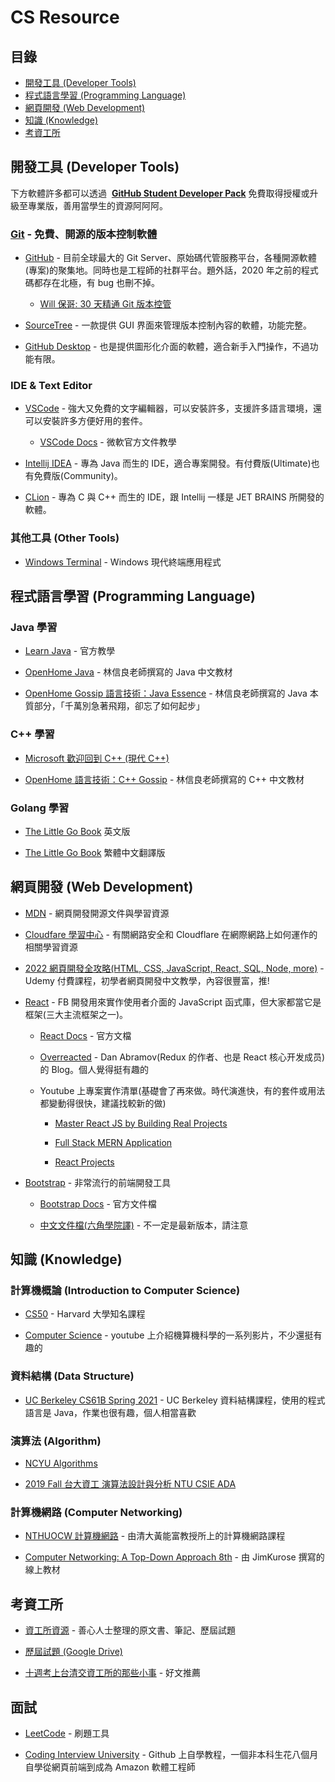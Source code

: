 # CS Resource

## 目錄

- [開發工具 (Developer Tools)](#開發工具-developer-tools")
- [程式語言學習 (Programming Language)](#程式語言學習-programming-language")
- [網頁開發 (Web Development)](#網頁開發-web-development)
- [知識 (Knowledge)](#知識-knowledge)
- [考資工所](#考資工所)

## 開發工具 (Developer Tools)

下方軟體許多都可以透過  **[GitHub Student Developer Pack](https://education.github.com/pack)** 免費取得授權或升級至專業版，善用當學生的資源阿阿阿。

### [Git](https://gitforwindows.org/) - 免費、開源的版本控制軟體

- [GitHub](https://github.com/) - 目前全球最大的 Git Server、原始碼代管服務平台，各種開源軟體(專案)的聚集地。同時也是工程師的社群平台。題外話，2020 年之前的程式碼都存在北極，有 bug 也刪不掉。

  - [Will 保哥: 30 天精通 Git 版本控管](https://github.com/doggy8088/Learn-Git-in-30-days)

- [SourceTree](https://www.sourcetreeapp.com/) - 一款提供 GUI 界面來管理版本控制內容的軟體，功能完整。

- [GitHub Desktop](https://desktop.github.com/) - 也是提供圖形化介面的軟體，適合新手入門操作，不過功能有限。

### IDE & Text Editor

- [VSCode](https://code.visualstudio.com/) - 強大又免費的文字編輯器，可以安裝許多，支援許多語言環境，還可以安裝許多方便好用的套件。

  - [VSCode Docs](https://code.visualstudio.com/docs) - 微軟官方文件教學

- [Intellij IDEA](https://www.jetbrains.com/idea/) - 專為 Java 而生的 IDE，適合專案開發。有付費版(Ultimate)也有免費版(Community)。

- [CLion](https://www.jetbrains.com/clion/) - 專為 C 與 C++ 而生的 IDE，跟 Intellij 一樣是 JET BRAINS 所開發的軟體。

### 其他工具 (Other Tools)

- [Windows Terminal](https://www.microsoft.com/zh-tw/p/windows-terminal/9n0dx20hk701) - Windows 現代終端應用程式

## 程式語言學習 (Programming Language)

### Java 學習

- [Learn Java](https://dev.java/learn/) - 官方教學

- [OpenHome Java](https://openhome.cc/zh-tw/java/) - 林信良老師撰寫的 Java 中文教材

- [OpenHome Gossip 語言技術：Java Essence](https://openhome.cc/Gossip/JavaEssence/) - 林信良老師撰寫的 Java 本質部分，「千萬別急著飛翔，卻忘了如何起步」

### C++ 學習

- [Microsoft 歡迎回到 C++ (現代 C++)](https://learn.microsoft.com/zh-tw/cpp/cpp/welcome-back-to-cpp-modern-cpp?view=msvc-170&viewFallbackFrom=vs-2019)

- [OpenHome 語言技術：C++ Gossip](https://openhome.cc/Gossip/CppGossip/index.html) - 林信良老師撰寫的 C++ 中文教材

### Golang 學習

- [The Little Go Book](http://openmymind.net/The-Little-Go-Book/) 英文版

- [The Little Go Book](https://github.com/kevingo/the-little-go-book) 繁體中文翻譯版

## 網頁開發 (Web Development)

- [MDN](https://developer.mozilla.org/zh-TW/) - 網頁開發開源文件與學習資源
- [Cloudfare 學習中心](https://www.cloudflare.com/zh-tw/learning/) - 有關網路安全和 Cloudflare 在網際網路上如何運作的相關學習資源

- [2022 網頁開發全攻略(HTML, CSS, JavaScript, React, SQL, Node, more)](https://www.udemy.com/course/html5-css3-z/) - Udemy 付費課程，初學者網頁開發中文教學，內容很豐富，推!

- [React](https://reactjs.org/) - FB 開發用來實作使用者介面的 JavaScript 函式庫，但大家都當它是框架(三大主流框架之一)。

  - [React Docs](https://reactjs.org/docs/getting-started.html) - 官方文檔

  - [Overreacted](https://overreacted.io/) - Dan Abramov(Redux 的作者、也是 React 核心开发成员) 的 Blog。個人覺得挺有趣的

  - Youtube 上專案實作清單(基礎會了再來做。時代演進快，有的套件或用法都變動得很快，建議找較新的做)

    - [Master React JS by Building Real Projects](https://www.youtube.com/watch?v=GDa8kZLNhJ4&list=PL6QREj8te1P6wX9m5KnicnDVEucbOPsqR)

    - [Full Stack MERN Application](https://www.youtube.com/watch?v=ngc9gnGgUdA&list=PL6QREj8te1P7VSwhrMf3D3Xt4V6_SRkhu)

    - [React Projects](https://www.youtube.com/watch?v=XuFDcZABiDQ&list=PLillGF-RfqbY3c2r0htQyVbDJJoBFE6Rb)

- [Bootstrap](https://getbootstrap.com/) - 非常流行的前端開發工具

  - [Bootstrap Docs](https://getbootstrap.com/docs/5.2/getting-started/introduction/) - 官方文件檔

  - [中文文件檔(六角學院譯)](https://bootstrap5.hexschool.com/docs/5.1/getting-started/introduction/) - 不一定是最新版本，請注意

## 知識 (Knowledge)

### 計算機概論 (Introduction to Computer Science)

- [CS50](https://www.edx.org/course/introduction-computer-science-harvardx-cs50x) - Harvard 大學知名課程

- [Computer Science](https://www.youtube.com/watch?v=tpIctyqH29Q&list=PL8dPuuaLjXtNlUrzyH5r6jN9ulIgZBpdo) - youtube 上介紹機算機科學的一系列影片，不少還挺有趣的

### 資料結構 (Data Structure)

- [UC Berkeley CS61B Spring 2021](https://sp21.datastructur.es/) - UC Berkeley 資料結構課程，使用的程式語言是 Java，作業也很有趣，個人相當喜歡

### 演算法 (Algorithm)

- [NCYU Algorithms](https://ocw.nctu.edu.tw/course_detail-v.php?bgid=8&gid=0&nid=493)

- [2019 Fall 台大資工 演算法設計與分析 NTU CSIE ADA](https://www.csie.ntu.edu.tw/~yvchen/f107-ada/)

### 計算機網路 (Computer Networking)

- [NTHUOCW 計算機網路](https://www.youtube.com/watch?v=8HoeJ3JleQg&list=PLS0SUwlYe8cwqVK1W3cs5zrdChpWA1ooB) - 由清大黃能富教授所上的計算機網路課程

- [Computer Networking: A Top-Down Approach 8th](http://gaia.cs.umass.edu/kurose_ross/lectures.php) - 由 JimKurose 撰寫的線上教材

## 考資工所

- [資工所資源](https://eecsmt.com/cs-resource/) - 善心人士整理的原文書、筆記、歷屆試題

- [歷屆試題 (Google Drive)](https://drive.google.com/drive/folders/1S1n1htLt0nkMatIyDZLqpRuP7l9tj5X3)

- [十週考上台清交資工所的那些小事](https://hackmd.io/@kangchunhung/things_of_getting_admitted_by_CSIE_Department#%E5%8D%81%E9%80%B1%E8%80%83%E4%B8%8A%E5%8F%B0%E6%B8%85%E4%BA%A4%E8%B3%87%E5%B7%A5%E6%89%80%E7%9A%84%E9%82%A3%E4%BA%9B%E5%B0%8F%E4%BA%8B) - 好文推薦

## 面試

- [LeetCode](https://leetcode.com/problemset/all/) - 刷題工具

- [Coding Interview University](https://github.com/jwasham/coding-interview-university) - Github 上自學教程，一個非本科生花八個月自學從網頁前端到成為 Amazon 軟體工程師
